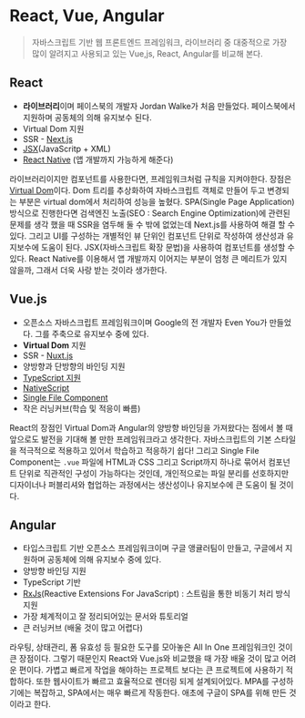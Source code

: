 # React, Vue, Angular

> 자바스크립트 기반 웹 프론트엔드 프레임워크, 라이브러리 중 대중적으로 가장 많이 알려지고 사용되고 있는 Vue,js, React, Angular를 비교해 본다.

## React

- **라이브러리**이며 페이스북의 개발자 Jordan Walke가 처음 만들었다. 페이스북에서 지원하며 공동체의 의해 유지보수 된다.
- Virtual Dom 지원
- SSR - [Next.js](https://nextjs.org/)
- [JSX](https://ko.reactjs.org/docs/introducing-jsx.html)(JavaScritp + XML)
- [React Native](https://reactnative.dev/) (앱 개발까지 가능하게 해준다)

라이브러리이지만 컴포넌트를 사용한다면, 프레임워크처럼 규칙을 지켜야한다.
장점은 [Virtual Dom](https://ko.reactjs.org/docs/faq-internals.html)이다. Dom 트리를 추상화하여 자바스크립트 객체로 만들어 두고 변경되는 부분은 virtual dom에서 처리하여 성능을 높혔다.
SPA(Single Page Application) 방식으로 진행한다면 검색엔진 노출(SEO : Search Engine Optimization)에 관련된 문제를 생각 했을 때 SSR을 염두해 둘 수 밖에 없었는데 Next.js를 사용하여 해결 할 수 있다. 그리고 UI를 구성하는 개별적인 뷰 단위인 컴포넌트 단위로 작성하여 생산성과 유지보수에 도움이 된다. JSX(자바스크립트 확장 문법)을 사용하여 컴포넌트를 생성할 수 있다. React Native를 이용해서 앱 개발까지 이어지는 부분이 엄청 큰 메리트가 있지 않을까, 그래서 더욱 사랑 받는 것이라 생가한다.

## Vue.js

- 오픈소스 자바스크립트 프레임워크이며 Google의 전 개발자 Even You가 만들었다. 그를 주축으로 유지보수 중에 있다.
- **Virtual Dom** 지원
- SSR - [Nuxt.js](https://ko.nuxtjs.org/)
- 양방향과 단방향의 바인딩 지원
- [TypeScript 지원](https://kr.vuejs.org/v2/guide/typescript.html)
- [NativeScript](https://nativescript-vue.org/ko/docs/introduction/)
- [Single File Component](https://kr.vuejs.org/v2/guide/single-file-components.html)
- 작은 러닝커브(학습 및 적응이 빠름)

React의 장점인 Virtual Dom과 Angular의 양방향 바인딩을 가져왔다는 점에서 볼 때 앞으로도 발전을 기대해 볼 만한 프레임워크라고 생각한다.
자바스크립트의 기본 스타일을 적극적으로 적용하고 있어서 학습하고 적응하기 쉽다!
그리고 Single File Component는 `.vue` 파일에 HTML과 CSS 그리고 Script까지 하나로 묶어서 컴포넌트 단위로 직관적인 구성이 가능하다는 것인데, 개인적으로는 파일 분리를 선호하지만 디자이너나 퍼블리셔와 협업하는 과정에서는 생산성이나 유지보수에 큰 도움이 될 것이다.

## Angular

- 타입스크립트 기반 오픈소스 프레임워크이며 구글 앵귤러팀이 만들고, 구글에서 지원하며 공동체에 의해 유지보수 중에 있다.
- 양방향 바인딩 지원
- TypeScript 기반
- [RxJs](https://github.com/ReactiveX/rxjs)(Reactive Extensions For JavaScript) : 스트림을 통한 비동기 처리 방식 지원
- 가장 체계적이고 잘 정리되어있는 문서와 튜토리얼
- 큰 러닝커브 (배울 것이 많고 어렵다)

라우팅, 상태관리, 폼 유효성 등 필요한 도구를 모아놓은 All In One 프레임워크인 것이 큰 장점이다. 그렇기 때문인지 React와 Vue.js와 비교했을 때 가장 배울 것이 많고 어려운 편이다. 가볍고 빠르게 작업을 해야하는 프로젝트 보다는 큰 프로젝트에 사용하기 적합하다. 또한 웹사이트가 빠르고 효율적으로 렌더링 되게 설계되어있다. MPA를 구성하기에는 복잡하고, SPA에서는 매우 빠르게 작동한다. 애초에 구글이 SPA를 위해 만든 것이라고 한다.